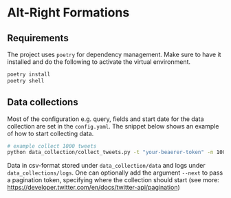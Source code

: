 # Alt-Right Formations


## Requirements

The project uses `poetry` for dependency management. Make sure to have it
installed and do the following to activate the virtual environment.

``` bash
poetry install
poetry shell
```

## Data collections

Most of the configuration e.g. query, fields and start date for the data
collection are set in the `config.yaml`. The snippet below shows an example of
how to start collecting data.

``` bash
# example collect 1000 tweets
python data_collection/collect_tweets.py -t "your-beaerer-token" -n 1000
```

Data in csv-format stored under `data_collection/data` and logs under
`data_collections/logs`. One can optionally add the argument `--next` to pass a
pagination token, specifying where the collection should start (see more:
<https://developer.twitter.com/en/docs/twitter-api/pagination>)
